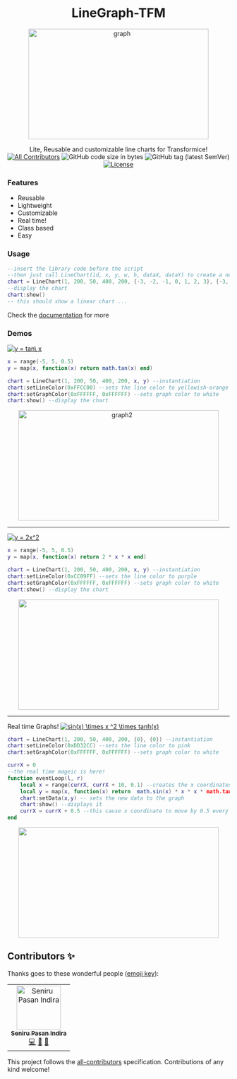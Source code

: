 
<h1 align='center'>LineGraph-TFM</h1>
<p align='center'><a href="https://ibb.co/d2vWYHC"><img src="https://i.ibb.co/d2vWYHC/graph.png" alt="graph" border="0" width="90%" height="250"></a></p>
<p align='center'> 
 Lite, Reusable and customizable line charts for Transformice!
 <br> <a href='#contributors'><img src='https://img.shields.io/badge/all_contributors-1-orange.svg?style=flat-square' alt='All Contributors'></a>
  <img alt="GitHub code size in bytes" src="https://img.shields.io/github/languages/code-size/Seniru/LineGraph-TFM">
  <img alt="GitHub tag (latest SemVer)" src="https://img.shields.io/github/v/tag/Seniru/LineGraph-TFM?sort=semver">
  <a href='https://opensource.org/licenses/MIT'><img src='https://img.shields.io/badge/License-MIT-yellow.svg' alt='License'></a><br> 
</p>

### Features
- Reusable
- Lightweight
- Customizable
- Real time!
- Class based
- Easy

### Usage
```lua
--insert the library code before the script
--then just call LineChart(id, x, y, w, h, dataX, dataY) to create a new chart
chart = LineChart(1, 200, 50, 400, 200, {-3, -2, -1, 0, 1, 2, 3}, {-3, -2, -1, 0, 1, 2, 3})
--display the chart
chart:show()
-- this should show a linear chart ...
```
Check the [documentation](https://github.com/Seniru/LineGraph-TFM/blob/master/documentation.md) for more

### Demos


<a href="https://www.codecogs.com/eqnedit.php?latex=y&space;=&space;tan\&space;x" target="_blank"><img src="https://latex.codecogs.com/gif.latex?y&space;=&space;tan\&space;x" title="y = tan\ x" /></a>

```lua
x = range(-5, 5, 0.5)
y = map(x, function(x) return math.tan(x) end)

chart = LineChart(1, 200, 50, 400, 200, x, y) --instantiation
chart:setLineColor(0xFFCC00) --sets the line color to yellowish-orange
chart:setGraphColor(0xFFFFFF, 0xFFFFFF) --sets graph color to white
chart:show() --display the chart
```
<p align='center'>
<a href="https://ibb.co/609mvks"><img src="https://i.ibb.co/609mvks/graph2.png" alt="graph2" border="0" width=95% height=250></a>
</p>
<hr>

<a href="https://www.codecogs.com/eqnedit.php?latex=\inline&space;y&space;=&space;2x^2" target="_blank"><img src="https://latex.codecogs.com/gif.latex?\inline&space;y&space;=&space;2x^2" title="y = 2x^2" /></a>

```lua
x = range(-5, 5, 0.5)
y = map(x, function(x) return 2 * x * x end)

chart = LineChart(1, 200, 50, 400, 200, x, y) --instantiation
chart:setLineColor(0xCC89FF) --sets the line color to purple
chart:setGraphColor(0xFFFFFF, 0xFFFFFF) --sets graph color to white
chart:show() --display the chart
```
<p align='center'><img src='https://i.imgur.com/TulCY9W.png' width=95% height=250></p>
<hr>

Real time Graphs! <a href="https://www.codecogs.com/eqnedit.php?latex=\inline&space;sin(x)&space;\times&space;x&space;^2&space;\times&space;tanh(x)" target="_blank"><img src="https://latex.codecogs.com/gif.latex?\inline&space;sin(x)&space;\times&space;x&space;^2&space;\times&space;tanh(x)" title="sin(x) \times x ^2 \times tanh(x)" /></a>
```lua
chart = LineChart(1, 200, 50, 400, 200, {0}, {0}) --instantiation
chart:setLineColor(0xDD32CC) --sets the line color to pink
chart:setGraphColor(0xFFFFFF, 0xFFFFFF) --sets graph color to white

currX = 0
--the real time mageic is here!
function eventLoop(l, r)
	local x = range(currX, currX + 10, 0.1) --creates the x coordinates
	local y = map(x, function(x) return  math.sin(x) * x * x * math.tanh(x) end ) --maps x values to the specified function
	chart:setData(x,y) -- sets the new data to the graph
	chart:show() --displays it
	currX = currX + 0.5 --this cause x coordinate to move by 0.5 every 500ms
end
```
<p align='center'>
	<img src='https://media.giphy.com/media/ZbSt4f4p32yU0est9S/giphy.gif' width=95% height=250>
</p>

## Contributors ✨

Thanks goes to these wonderful people ([emoji key](https://allcontributors.org/docs/en/emoji-key)):

<!-- ALL-CONTRIBUTORS-LIST:START - Do not remove or modify this section -->
<!-- prettier-ignore -->
<table>
  <tr>
    <td align="center"><a href="https://github.com/Seniru"><img src="https://avatars2.githubusercontent.com/u/34127015?v=4" width="100px;" alt="Seniru Pasan Indira"/><br /><sub><b>Seniru Pasan Indira</b></sub></a><br /><a href="https://github.com/Seniru/LineGraph-TFM/commits?author=Seniru" title="Code">💻</a> <a href="https://github.com/Seniru/LineGraph-TFM/commits?author=Seniru" title="Documentation">📖</a> <a href="#design-Seniru" title="Design">🎨</a></td>
  </tr>
</table>

<!-- ALL-CONTRIBUTORS-LIST:END -->

This project follows the [all-contributors](https://github.com/all-contributors/all-contributors) specification. Contributions of any kind welcome!
